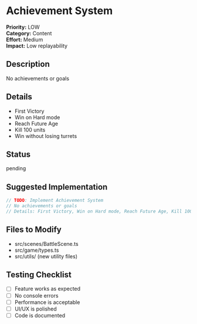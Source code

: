 # Achievement System

**Priority:** LOW  
**Category:** Content  
**Effort:** Medium  
**Impact:** Low replayability

## Description
No achievements or goals

## Details
- First Victory
- Win on Hard mode
- Reach Future Age
- Kill 100 units
- Win without losing turrets

## Status
pending

## Suggested Implementation

```typescript
// TODO: Implement Achievement System
// No achievements or goals
// Details: First Victory, Win on Hard mode, Reach Future Age, Kill 100 units, Win without losing turrets
```

## Files to Modify
- src/scenes/BattleScene.ts
- src/game/types.ts
- src/utils/ (new utility files)

## Testing Checklist
- [ ] Feature works as expected
- [ ] No console errors
- [ ] Performance is acceptable
- [ ] UI/UX is polished
- [ ] Code is documented
